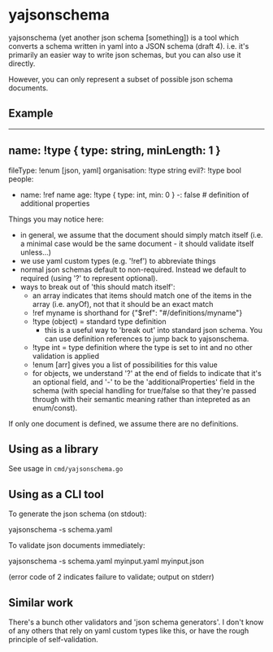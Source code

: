 # yajsonschema

yajsonschema (yet another json schema [something]) is a tool which converts
a schema written in yaml into a JSON schema (draft 4). i.e. it's primarily
an easier way to write json schemas, but you can also use it directly.

However, you can only represent a subset of possible json schema
documents.

## Example

  ---
  name: !type {
    type: string,
    minLength: 1
  }
  ---
  fileType: !enum [json, yaml]
  organisation: !type string
  evil?: !type bool
  people:
  - name: !ref name
    age: !type {
      type: int,
      min: 0
    }
    -: false # definition of additional properties

Things you may notice here:

 - in general, we assume that the document should simply match itself
   (i.e. a minimal case would be the same document - it should
   validate itself unless...)
 - we use yaml custom types (e.g. '!ref') to abbreviate things
 - normal json schemas default to non-required. Instead we default to
   required (using '?' to represent optional).
 - ways to break out of 'this should match itself':
   - an array indicates that items should match one of the items
     in the array (i.e. anyOf), not that it should be an exact match
   - !ref myname is shorthand for {"$ref": "#/definitions/myname"}
   - !type (object) = standard type definition
     - this is a useful way to 'break out' into standard json schema.
       You can use definition references to jump back to yajsonschema.
   - !type int = type definition where the type is set to int
     and no other validation is applied
   - !enum [arr] gives you a list of possibilities for this value
   - for objects, we understand '?' at the end of fields to indicate
     that it's an optional field, and '-' to be the 'additionalProperties'
     field in the schema (with special handling for true/false so that
     they're passed through with their semantic meaning rather than
     intepreted as an enum/const).

If only one document is defined, we assume there are no definitions.

## Using as a library

See usage in `cmd/yajsonschema.go`

## Using as a CLI tool

To generate the json schema (on stdout):

  yajsonschema -s schema.yaml

To validate json documents immediately:

  yajsonschema -s schema.yaml myinput.yaml myinput.json

(error code of 2 indicates failure to validate; output on stderr)

## Similar work

There's a bunch other validators and 'json schema generators'.
I don't know of any others that rely on yaml custom types like this,
or have the rough principle of self-validation.
